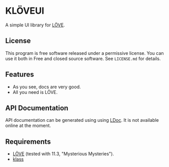 
# KLÖVEUI

A simple UI library for [LÖVE][love2d].

## License

This program is free software released under a permissive license. You can
use it both in Free and closed source software. See `LICENSE.md` for details.

## Features

* As you see, docs are very good.
* All you need is LÖVE.

## API Documentation

API documentation can be generated using using [LDoc][LDoc]. It is not
available online at the moment.

## Requirements

* [LÖVE][love2d] (tested with 11.3, "Mysterious Mysteries").
* [klass][klass]

[love2d]: http://love2d.org
[LDoc]: https://github.com/stevedonovan/LDoc
[klass]: https://github.com/kaeza/klass
